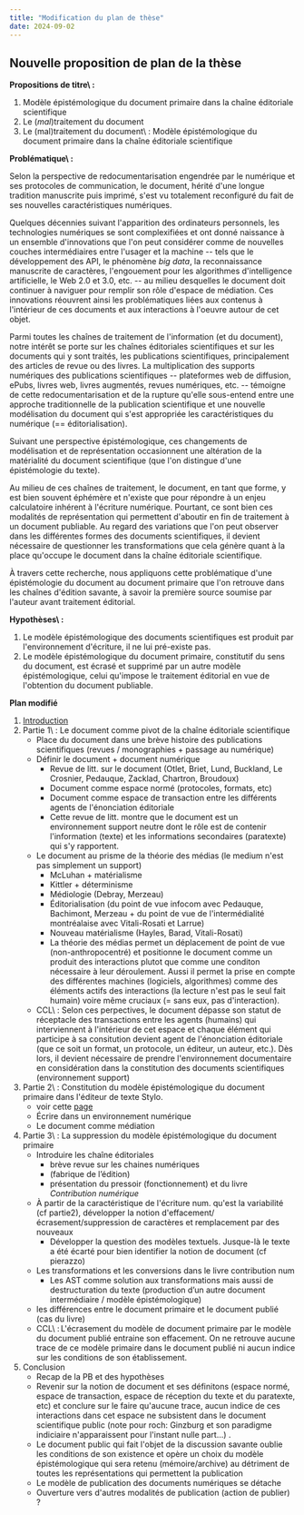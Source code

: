 ```yaml
---
title: "Modification du plan de thèse"
date: 2024-09-02
---
```


## Nouvelle proposition de plan de la thèse

**Propositions de titre\ :** 

1. Modèle épistémologique du document primaire dans la
chaîne éditoriale scientifique 
2. Le (_mal_)traitement du document
3. Le (mal)traitement du document\ : Modèle épistémologique du document primaire
   dans la chaîne éditoriale scientifique

**Problématique\ :**

Selon la perspective de redocumentarisation engendrée par le
numérique et ses protocoles de communication, le document, hérité d'une longue
tradition manuscrite puis imprimé, s'est vu totalement reconfiguré du fait de ses
nouvelles caractéristiques numériques. 

Quelques décennies suivant l'apparition des ordinateurs personnels,
les technologies numériques se sont
complexifiées et ont donné naissance à un ensemble d'innovations que l'on peut
considérer comme de nouvelles couches intermédiaires entre
l'usager et la machine -- tels que le développement des API, le phénomène _big data_,
la reconnaissance manuscrite de caractères,
l'engouement pour les algorithmes d'intelligence artificielle, le Web 2.0 et 3.0, etc.
-- au milieu desquelles le document doit continuer à naviguer pour remplir son
rôle d'espace de médiation.
Ces innovations réouvrent ainsi les problématiques liées aux contenus à
l'intérieur de ces documents et aux interactions à l'oeuvre autour de cet objet. 

Parmi toutes les chaînes de traitement de l'information (et du document), notre
intérêt se porte sur les chaînes éditoriales scientifiques et sur les documents
qui y sont traités, les publications scientifiques, principalement des
articles de revue ou des livres.
La multiplication des supports numériques des publications scientifiques --
plateformes web de diffusion, ePubs, livres web, livres augmentés, revues
numériques, etc. -- témoigne de cette redocumentarisation et de la rupture
qu'elle sous-entend entre une approche traditionnelle de la publication
scientifique et une nouvelle modélisation du document qui s'est appropriée les
caractéristiques du numérique (== éditorialisation).

Suivant une perspective épistémologique, ces changements de modélisation et de
représentation occasionnent une altération de la matérialité du document
scientifique (que l'on distingue d'une épistémologie du texte).

Au milieu de ces chaînes de traitement, le document, en tant que forme, y est
bien souvent éphémère et n'existe que pour répondre à un enjeu calculatoire
inhérent à l'écriture numérique.
Pourtant, ce sont bien ces modalités de représentation qui permettent d'aboutir
en fin de traitement à un document publiable.
Au regard des variations que l'on peut observer dans les différentes formes des
documents scientifiques, il devient nécessaire
de questionner les transformations que cela génère quant à la place qu'occupe
le document dans la chaîne éditoriale scientifique.

À travers cette recherche, nous appliquons cette problématique d'une
épistémologie du document au document primaire que l'on retrouve dans les chaînes
d'édition savante, à savoir la première source soumise par l'auteur avant
traitement éditorial.


**Hypothèses\ :**

1. Le modèle épistémologique des documents scientifiques est produit par
l'environnement d'écriture, il ne lui pré-existe pas.
2. Le modèle épistémologique du document primaire, constitutif du sens du document, est écrasé
et supprimé par un autre modèle épistémologique, celui qu'impose le traitement
éditorial en vue de l'obtention du document publiable. 

**Plan modifié**

1. [Introduction](/posts/2024-05-27-ebauche-introduction-these.html)
2. Partie 1\ : Le document comme pivot de la chaîne éditoriale scientifique
    - Place du document dans une brève histoire des publications scientifiques
      (revues / monographies + passage au numérique)
    - Définir le document + document numérique
        - Revue de litt. sur le document (Otlet, Briet, Lund, Buckland, Le
          Crosnier, Pedauque, Zacklad, Chartron, Broudoux) 
        - Document comme espace normé (protocoles, formats, etc)  
        - Document comme espace de transaction entre les différents agents de
          l'énonciation éditoriale
        - Cette revue de litt. montre que le document est un environnement
          support neutre dont le rôle est de contenir l'information (texte) et
les informations secondaires (paratexte) qui s'y rapportent.
    - Le document au prisme de la théorie des médias (le medium n'est pas
      simplement un support)
        - McLuhan + matérialisme
        - Kittler + déterminisme
        - Médiologie (Debray, Merzeau)
        - Éditorialisation (du point de vue infocom avec Pedauque, Bachimont,
          Merzeau + du point de vue de l'intermédialité montréalaise avec
Vitali-Rosati et Larrue)
        - Nouveau matérialisme (Hayles, Barad, Vitali-Rosati)
        - La théorie des médias permet un déplacement de point de vue
          (non-anthropocentré) et positionne le document comme un produit des
interactions plutot que comme une conditon nécessaire à leur déroulement. Aussi
il permet la prise en compte des différentes machines (logiciels, algorithmes)
comme des éléments actifs des interactions (la lecture n'est pas le seul fait
humain) voire même cruciaux (= sans eux, pas d'interaction).
    - CCL\ : Selon ces perpectives, le document dépasse son statut de réceptacle
      des transactions entre les agents (humains) qui interviennent à l'intérieur de cet
espace et chaque élément qui participe à sa consitution devient agent de
l'énonciation éditoriale (que ce soit un format, un protocole, un éditeur, un
auteur, etc.). Dès lors, il devient nécessaire de prendre l'environnement
documentaire en considération dans la constitution des documents scientifiques (environnement support) 
3. Partie 2\ : Constitution du modèle épistémologique du document primaire dans
   l'éditeur de texte Stylo.
    - voir cette
      [page](/posts/2024-05-06-la-saisie-du-texte-dans-un-nouveau-document.html)
    - Écrire dans un environnement numérique
    - Le document comme médiation
4. Partie 3\ : La suppression du modèle épistémologique du document primaire
    - Introduire les chaîne éditoriales
        - brève revue sur les chaines numériques
        - (fabrique de l’édition)
        - présentation du pressoir (fonctionnement) et du livre _Contribution numérique_
    - À partir de la caractéristique de l'écriture num. qu'est la variabilité (cf partie2), développer la notion d'effacement/écrasement/suppression de caractères et remplacement par des nouveaux
        - Développer la question des modèles textuels. Jusque-là le texte a été
          écarté pour bien identifier la notion de document (cf pierazzo)
    - Les transformations et les conversions dans le livre contribution num
        -  Les AST comme solution aux transformations mais aussi de destructuration du texte (production d’un autre document intermédiaire / modèle épistémologique)
    - les différences entre le document primaire et le document publié (cas du
      livre)
    - CCL\ : L'écrasement du modèle de document primaire par le modèle du
      document publié entraine son effacement. On ne retrouve aucune trace de ce
modèle primaire dans le document publié ni aucun indice sur les conditions de
son établissement.
5. Conclusion 
    - Recap de la PB et des hypothèses
    - Revenir sur la notion de document et ses définitons (espace normé, espace
      de transaction, espace de réception du texte et du paratexte, etc) et
conclure sur le faire qu'aucune trace, aucun indice de ces interactions dans cet
espace ne subsistent dans le document scientifique public (note pour roch: Ginzburg et
son paradigme indiciaire n'apparaissent pour l'instant nulle part...) .
    - Le document public qui fait l'objet de la discussion savante oublie les
      conditions de son existence et opère un choix du modèle épistémologique
qui sera retenu (mémoire/archive) au détriment de toutes les représentations qui
permettent la publication
    - Le modèle de publication des documents numériques se détache 
    - Ouverture vers d'autres modalités de publication (action de publier) ? 
